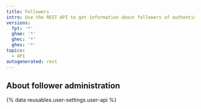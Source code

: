 ```yaml
---
title: Followers
intro: Use the REST API to get information about followers of authenticated users.
versions:
  fpt: '*'
  ghae: '*'
  ghec: '*'
  ghes: '*'
topics:
  - API
autogenerated: rest
---
```


## About follower administration

{% data reusables.user-settings.user-api %}

<!-- Content after this section is automatically generated -->
